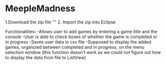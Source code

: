 # MeepleMadness

1.Download the zip file ""
2. Import the zip into Eclipse

Functionalities:
-Allows user to add games by entering a game title and the console
-User is able to check boxes of whether the game is completed or in progress
-Saves user data in csv file
-Supposed to display the added games, organized between completed and in progress, on the menu selection window (this function doesn't work as we could not figure out how to display the data from file to ListView)
